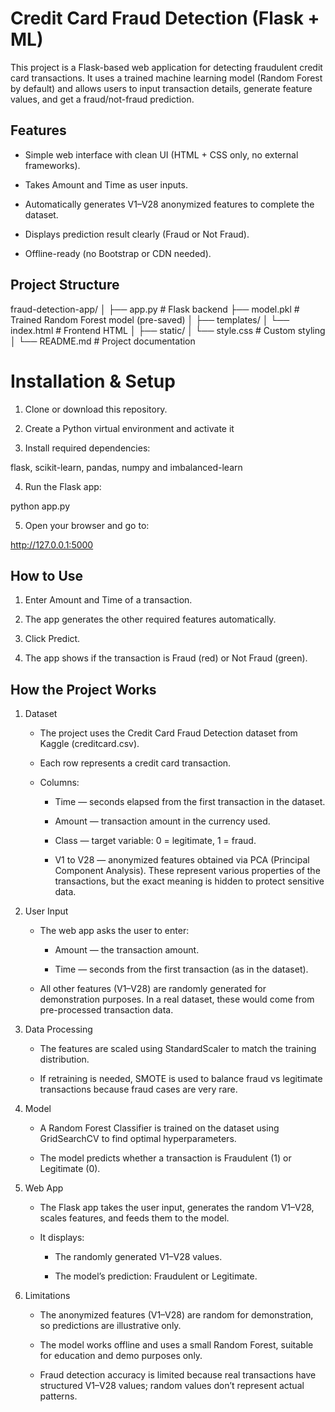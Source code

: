 # Credit Card Fraud Detection (Flask + ML)

This project is a Flask-based web application for detecting fraudulent credit card transactions.
It uses a trained machine learning model (Random Forest by default) and allows users to input transaction details, generate feature values, and get a fraud/not-fraud prediction.

## Features

- Simple web interface with clean UI (HTML + CSS only, no external frameworks).

- Takes Amount and Time as user inputs.

- Automatically generates V1–V28 anonymized features to complete the dataset.

- Displays prediction result clearly (Fraud or Not Fraud).

- Offline-ready (no Bootstrap or CDN needed).

## Project Structure
fraud-detection-app/
│
├── app.py                 # Flask backend
├── model.pkl              # Trained Random Forest model (pre-saved)
│
├── templates/
│   └── index.html         # Frontend HTML
│
├── static/
│   └── style.css          # Custom styling
│
└── README.md              # Project documentation

# Installation & Setup

1. Clone or download this repository.

2. Create a Python virtual environment and activate it

3. Install required dependencies:

flask, scikit-learn, pandas, numpy and imbalanced-learn

4. Run the Flask app:

python app.py

5. Open your browser and go to:

http://127.0.0.1:5000

## How to Use

1. Enter Amount and Time of a transaction.

2. The app generates the other required features automatically.

3. Click Predict.

4. The app shows if the transaction is Fraud (red) or Not Fraud (green).

## How the Project Works

1. Dataset

    - The project uses the Credit Card Fraud Detection dataset from Kaggle (creditcard.csv).

    - Each row represents a credit card transaction.

    - Columns:

        - Time — seconds elapsed from the first transaction in the dataset.

        - Amount — transaction amount in the currency used.

        - Class — target variable: 0 = legitimate, 1 = fraud.

      - V1 to V28 — anonymized features obtained via PCA (Principal Component Analysis). These represent various properties of the transactions, but the exact meaning is hidden to protect sensitive data.

2. User Input

    - The web app asks the user to enter:

        - Amount — the transaction amount.

        - Time — seconds from the first transaction (as in the dataset).

    - All other features (V1–V28) are randomly generated for demonstration purposes. In a real dataset, these would come from pre-processed transaction data.

3. Data Processing

    - The features are scaled using StandardScaler to match the training distribution.

    - If retraining is needed, SMOTE is used to balance fraud vs legitimate transactions because fraud cases are very rare.

4. Model

    - A Random Forest Classifier is trained on the dataset using GridSearchCV to find optimal hyperparameters.

    - The model predicts whether a transaction is Fraudulent (1) or Legitimate (0).

5. Web App

    - The Flask app takes the user input, generates the random V1–V28, scales features, and feeds them to the model.

    - It displays:

        - The randomly generated V1–V28 values.

        - The model’s prediction: Fraudulent or Legitimate.

6. Limitations

    - The anonymized features (V1–V28) are random for demonstration, so predictions are illustrative only.

    - The model works offline and uses a small Random Forest, suitable for education and demo purposes only.

    - Fraud detection accuracy is limited because real transactions have structured V1–V28 values; random values don’t represent actual patterns.